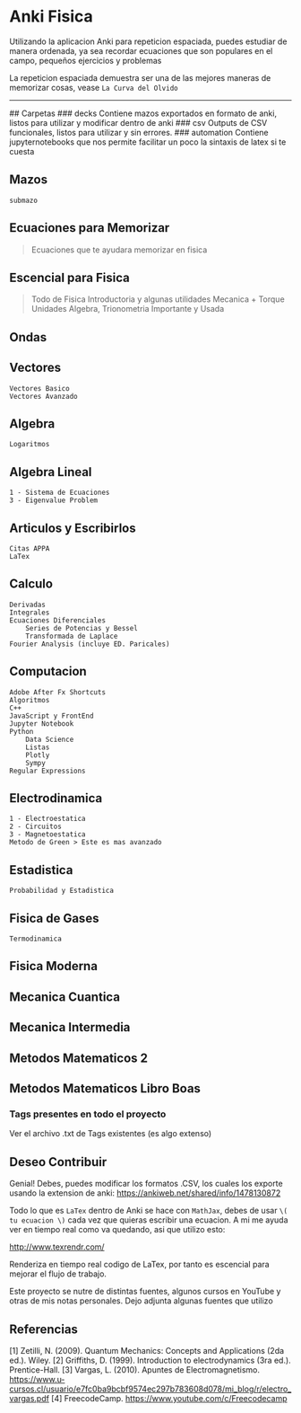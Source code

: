 # Anki Fisica
Utilizando la aplicacion Anki para repeticion espaciada,
puedes estudiar de manera ordenada, ya sea recordar ecuaciones
que son populares en el campo, pequeños ejercicios y problemas

La repeticion espaciada demuestra ser una de las mejores maneras
de memorizar cosas, vease `La Curva del Olvido`

<hr/>
## Carpetas
### decks
Contiene mazos exportados en formato de anki, listos para utilizar y modificar dentro de anki
### csv
Outputs de CSV funcionales, listos para utilizar y sin errores.
### automation
Contiene jupyternotebooks que nos permite facilitar un poco la sintaxis de latex si te cuesta

## Mazos
    submazo

## Ecuaciones para Memorizar
> Ecuaciones que te ayudara memorizar en fisica

## Escencial para Fisica
> Todo de Fisica Introductoria y algunas utilidades
    Mecanica + Torque
    Unidades
    Algebra, Trionometria Importante y Usada

## Ondas

## Vectores
    Vectores Basico
    Vectores Avanzado

## Algebra
    Logaritmos

## Algebra Lineal
    1 - Sistema de Ecuaciones
    3 - Eigenvalue Problem

## Articulos y Escribirlos
    Citas APPA
    LaTex

## Calculo
    Derivadas
    Integrales
    Ecuaciones Diferenciales
        Series de Potencias y Bessel
        Transformada de Laplace
    Fourier Analysis (incluye ED. Paricales)

## Computacion
    Adobe After Fx Shortcuts
    Algoritmos
    C++
    JavaScript y FrontEnd
    Jupyter Notebook
    Python
        Data Science
        Listas
        Plotly
        Sympy
    Regular Expressions

## Electrodinamica
    1 - Electroestatica
    2 - Circuitos
    3 - Magnetoestatica
    Metodo de Green > Este es mas avanzado

## Estadistica
    Probabilidad y Estadistica

## Fisica de Gases
    Termodinamica

## Fisica Moderna

## Mecanica Cuantica

## Mecanica Intermedia

## Metodos Matematicos 2

## Metodos Matematicos Libro Boas


### Tags presentes en todo el proyecto
Ver el archivo .txt de Tags existentes (es algo extenso)

## Deseo Contribuir
Genial! Debes, puedes modificar los formatos .CSV, los cuales los exporte usando la extension de anki:
https://ankiweb.net/shared/info/1478130872

Todo lo que es `LaTex` dentro de Anki se hace con `MathJax`, debes de usar `\( tu ecuacion \)` cada vez que quieras escribir una ecuacion. A mi me ayuda ver en tiempo real como va quedando, asi que utilizo esto:

http://www.texrendr.com/

Renderiza en tiempo real codigo de LaTex, por tanto es escencial para mejorar el flujo de trabajo.

Este proyecto se nutre de distintas fuentes, algunos cursos en YouTube y otras de mis notas personales.
Dejo adjunta algunas fuentes que utilizo

## Referencias

[1] Zetilli, N. (2009). Quantum Mechanics: Concepts and Applications (2da ed.). Wiley.
[2] Griffiths, D. (1999). Introduction to electrodynamics (3ra ed.). Prentice-Hall.
[3] Vargas, L. (2010). Apuntes de Electromagnetismo. https://www.u-cursos.cl/usuario/e7fc0ba9bcbf9574ec297b783608d078/mi_blog/r/electro_vargas.pdf
[4] FreecodeCamp. https://www.youtube.com/c/Freecodecamp
